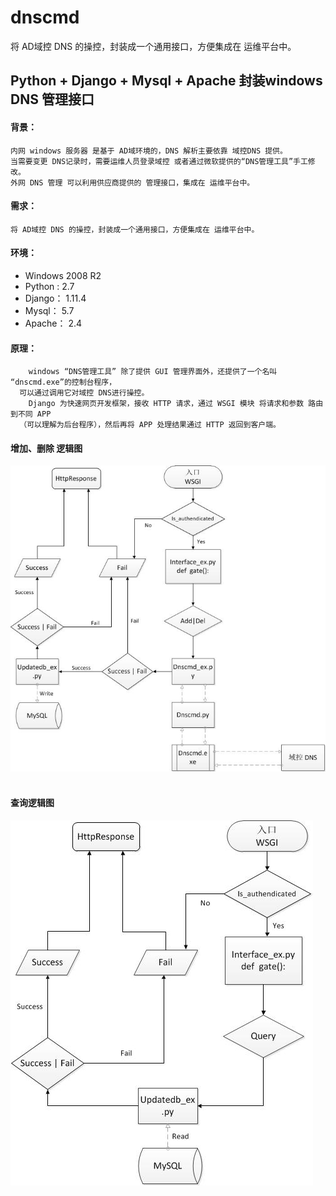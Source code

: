 # dnscmd
将 AD域控 DNS 的操控，封装成一个通用接口，方便集成在 运维平台中。
<br>

## Python + Django + Mysql + Apache 封装windows DNS 管理接口

#### 背景：
    内网 windows 服务器 是基于 AD域环境的，DNS 解析主要依靠 域控DNS 提供。
    当需要变更 DNS记录时，需要运维人员登录域控 或者通过微软提供的“DNS管理工具”手工修改。
    外网 DNS 管理 可以利用供应商提供的 管理接口，集成在 运维平台中。

#### 需求：
    将 AD域控 DNS 的操控，封装成一个通用接口，方便集成在 运维平台中。

#### 环境：
* Windows 2008 R2
* Python : 2.7
* Django： 1.11.4
* Mysql： 5.7
* Apache： 2.4

#### 原理：
        windows “DNS管理工具” 除了提供 GUI 管理界面外，还提供了一个名叫 “dnscmd.exe”的控制台程序，
      可以通过调用它对域控 DNS进行操控。
        Django 为快速网页开发框架，接收 HTTP 请求，通过 WSGI 模块 将请求和参数 路由到不同 APP
      （可以理解为后台程序），然后再将 APP 处理结果通过 HTTP 返回到客户端。

#### 增加、删除 逻辑图
![](https://github.com/gujifly/dnscmd/blob/master/dnscmd-img/add_del.jpg)
<br><br>
#### 查询逻辑图
![](https://github.com/gujifly/dnscmd/blob/master/dnscmd-img/query.jpg)

